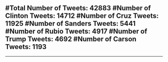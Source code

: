 #Total Number of Tweets: 42883 
#Number of Clinton Tweets: 14712
#Number of Cruz Tweets: 11925
#Number of Sanders Tweets: 5441
#Number of Rubio Tweets: 4917
#Number of Trump Tweets: 4692
#Number of Carson Tweets: 1193
---
---
